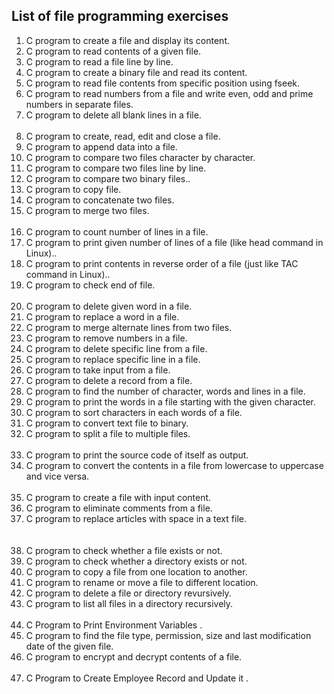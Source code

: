 <h2>List of file programming exercises</h2>

<ol>
    <li>C program to create a file and display its content.</li>
    <li>C program to read contents of a given file.</li>
    <li>C program to read a file line by line.</li>
    <li>C program to create a binary file and read its content.</li>
    <li>C program to read file contents from specific position using fseek.</li>
    <li>C program to read numbers from a file and write even, odd and prime numbers in separate files.</li>
    <li>C program to delete all blank lines in a file.</li>
    <br>
    <li>C program to create, read, edit and close a file.</li>
    <li>C program to append data into a file.</li>
    <li>C program to compare two files character by character.</li>
    <li>C program to compare two files line by line.</li>
    <li>C program to compare two binary files..</li>
    <li>C program to copy file.</li>
    <li>C program to concatenate two files.</li>
    <li>C program to merge two files.</li>
    <br>
    <li>C program to count number of lines in a file.</li>
    <li>C program to print given number of lines of a file (like head command in Linux)..</li>
    <li>C program to print contents in reverse order of a file (just like TAC command in Linux)..</li>
    <li>C program to check end of file.</li>
    <br>
    <li>C program to delete given word in a file.</li>
    <li>C program to replace a word in a file.</li>
    <li>C program to merge alternate lines from two files.</li>
    <li>C program to remove numbers in a file.</li>
    <li>C program to delete specific line from a file.</li>
    <li>C program to replace specific line in a file.</li>
    <li>C program to take input from a file.</li>
    <li>C program to delete a record from a file.</li>
    <li>C program to find the number of character, words and lines in a file.</li>
    <li>C program to print the words in a file starting with the given character.</li>
    <li>C program to sort characters in each words of a file.</li>
    <li>C program to convert text file to binary.</li>
    <li>C program to split a file to multiple files.</li>
    <br>
    <li>C program to print the source code of itself as output.</li>
    <li>C program to convert the contents in a file from lowercase to uppercase and vice versa.</li>
    <br>
    <li>C program to create a file with input content.</li>
    <li>C program to eliminate comments from a file.</li>
    <li>C program to replace articles with space in a text file.</li>
    <br>
    <br>
    <li>C program to check whether a file exists or not.</li>
    <li>C program to check whether a directory exists or not.</li>
    <li>C program to copy a file from one location to another.</li>
    <li>C program to rename or move a file to different location.</li>
    <li>C program to delete a file or directory revursively.</li>
    <li>C program to list all files in a directory recursively.</li>
    <br>
    <li>C Program to Print Environment Variables .</li>
    <li>C program to find the file type, permission, size and last modification date of the given file.</li>
    <li>C program to encrypt and decrypt contents of a file.</li>
    <br>
    <li>C Program to Create Employee Record and Update it .</li>
</ol>